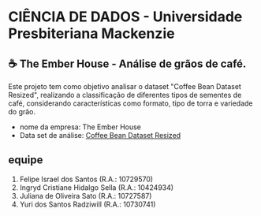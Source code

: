 # CIÊNCIA DE DADOS - Universidade Presbiteriana Mackenzie

## ☕ The Ember House - Análise de grãos de café. 
Este projeto tem como objetivo analisar o dataset "Coffee Bean Dataset Resized", realizando a classificação de diferentes tipos de sementes de café, considerando características como formato, tipo de torra e variedade do grão.

* nome da empresa: The Ember House
* Data set de análise: [Coffee Bean Dataset Resized](https://www.kaggle.com/datasets/gpiosenka/coffee-bean-dataset-resized-224-x-224)  


## equipe
1) Felipe Israel dos Santos (R.A.: 10729570)
2) Ingryd Cristiane Hidalgo Sella (R.A.: 10424934)
3) Juliana de Oliveira Sato (R.A.: 10727587)
4) Yuri dos Santos Radziwill (R.A.: 10730741)